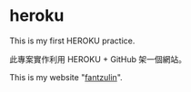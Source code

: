 # heroku
This is my first HEROKU practice.

此專案實作利用 HEROKU + GitHub 架一個網站。

This is my website "[fantzulin](https://fantzulin.herokuapp.com/)".
